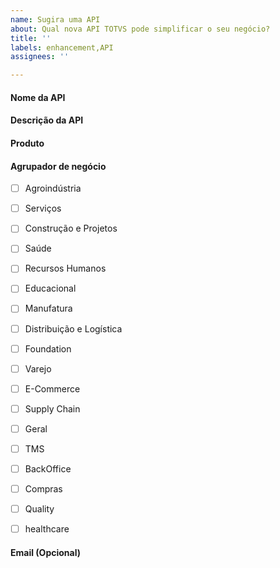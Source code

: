 ```yaml
---
name: Sugira uma API 
about: Qual nova API TOTVS pode simplificar o seu negócio?
title: ''
labels: enhancement,API
assignees: ''

---
```


#### Nome da API

#### Descrição da API

#### Produto

#### Agrupador de negócio

- [ ] Agroindústria

- [ ] Serviços

- [ ] Construção e Projetos

- [ ] Saúde

- [ ] Recursos Humanos

- [ ] Educacional

- [ ] Manufatura

- [ ] Distribuição e Logística

- [ ] Foundation

- [ ] Varejo

- [ ] E-Commerce

- [ ] Supply Chain

- [ ] Geral

- [ ] TMS

- [ ] BackOffice

- [ ] Compras

- [ ] Quality

- [ ] healthcare

#### Email (Opcional)
